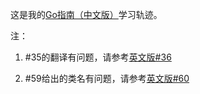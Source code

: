 这是我的[Go指南（中文版）](http://go-tour-zh.appspot.com/)学习轨迹。

注：

1. #35的翻译有问题，请参考[英文版#36](http://tour.golang.org/#36)

2. #59给出的类名有问题，请参考[英文版#60](http://tour.golang.org/#60)
